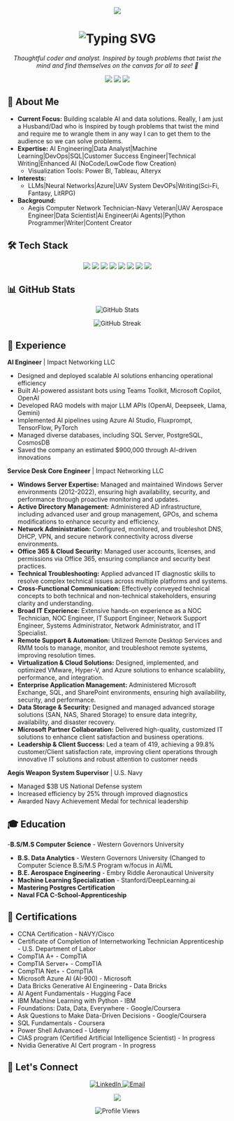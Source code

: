 <!-- Header Banner -->
<div align="center">
  <img src="https://capsule-render.vercel.app/api?type=waving&color=1CE6B2&height=200&section=header&text=Welcome!&fontSize=60&fontColor=242138&animation=fadeIn" />
</div>

<!-- Introduction -->
<h1 align="center">
  <img src="https://readme-typing-svg.herokuapp.com?font=Fira+Code&size=30&duration=3000&pause=1000&color=FFB64D&center=true&vCenter=true&width=435&lines=Hi+there!+👋;I'm+Jonathan+Webb;AI+Engineer;Data+Analyst" alt="Typing SVG" />
</h1>

<p align="center">
  <em>
    Thoughtful coder and analyst. Inspired by tough problems that twist the mind and find themselves on the canvas for all to see! 🚀
  </em>
</p>

<!-- Badges -->
<p align="center">
  <img src="https://img.shields.io/badge/Focus-AI%20Engineering-1CE6B2?style=for-the-badge" />
  <img src="https://img.shields.io/badge/Languages-Python%20%7C%20SQL%20%7C%20JavaScript-FFB64D?style=for-the-badge" />
  <img src="https://img.shields.io/badge/Based%20In-United%20States-242138?style=for-the-badge" />
</p>

<!-- About Me Section -->
## 💫 About Me

- **Current Focus:** Building scalable AI and data solutions. Really, I am just a Husband/Dad who is Inspired by tough problems that twist the mind and require me to wrangle them in any way I can to get them to the audience so we can solve problems.
- **Expertise:** AI Engineering|Data Analyst|Machine Learning|DevOps|SQL|Customer Success Engineer|Technical Writing|Enhanced AI (NoCode/LowCode flow Creation) 
  - Visualization Tools: Power BI, Tableau, Alteryx
- **Interests:** 
  - LLMs|Neural Networks|Azure|UAV System DevOPs|Writing(Sci-Fi, Fantasy, LitRPG)
- **Background:**
  - Aegis Computer Network Technician-Navy Veteran|UAV Aerospace Engineer|Data Scientist|Ai Engineer(Ai Agents)|Python Programmer|Writer|Content Creator

<!-- Tech Stack -->
## 🛠️ Tech Stack

<p align="center"> 
<!-- AI & Data --> 
<img src="https://img.shields.io/badge/Python-242138?style=for-the-badge&logo=python" /> 
<img src="https://img.shields.io/badge/TensorFlow-1CE6B2?style=for-the-badge&logo=tensorflow" /> 
<img src="https://img.shields.io/badge/PyTorch-FFB64D?style=for-the-badge&logo=pytorch" /> 
<img src="https://img.shields.io/badge/OpenAI-EAD7CC?style=for-the-badge&logo=openai" /> 
<!-- Cloud & DevOps --> 
<img src="https://img.shields.io/badge/Azure-242138?style=for-the-badge&logo=microsoft-azure" /> 
<img src="https://img.shields.io/badge/Docker-1CE6B2?style=for-the-badge&logo=docker" /> 
<img src="https://img.shields.io/badge/Git-FFB64D?style=for-the-badge&logo=git" /> 
<img src="https://img.shields.io/badge/PostgreSQL-EAD7CC?style=for-the-badge&logo=postgresql" /> 
</p>

<!-- GitHub Stats -->
## 📊 GitHub Stats

<p align="center">
  <img src="https://github-readme-stats.vercel.app/api?username=UndeadRiceCrispy&show_icons=true&theme=radical&bg_color=242138&title_color=1CE6B2&text_color=FFB64D&icon_color=EAD7CC" alt="GitHub Stats" />
</p>

<p align="center">
  <img src="https://github-readme-streak-stats.herokuapp.com/?user=UndeadRiceCrispy&theme=dark&background=242138&ring=1CE6B2&fire=FFB64D&currStreakLabel=EAD7CC" alt="GitHub Streak" />
</p>

<!-- Experience Section -->
## 💼 Experience

**AI Engineer** | Impact Networking LLC
- Designed and deployed scalable AI solutions enhancing operational efficiency
- Built AI-powered assistant bots using Teams Toolkit, Microsoft Copilot, OpenAI
- Developed RAG models with major LLM APIs (OpenAI, Deepseek, Llama, Gemini)
- Implemented AI pipelines using Azure AI Studio, Fluxprompt, TensorFlow, PyTorch
- Managed diverse databases, including SQL Server, PostgreSQL, CosmosDB
- Saved the company an estimated $900,000 through AI-driven innovations

**Service Desk Core Engineer** | Impact Networking LLC
- **Windows Server Expertise:** Managed and maintained Windows Server environments (2012-2022), ensuring high availability, security, and performance through proactive monitoring and updates.
- **Active Directory Management:** Administered AD infrastructure, including advanced user and group management, GPOs, and schema modifications to enhance security and efficiency.
- **Network Administration:** Configured, monitored, and troubleshot DNS, DHCP, VPN, and secure network connectivity across diverse environments.
- **Office 365 & Cloud Security:** Managed user accounts, licenses, and permissions via Office 365, ensuring compliance and security best practices.
- **Technical Troubleshooting:** Applied advanced IT diagnostic skills to resolve complex technical issues across multiple platforms and systems.
- **Cross-Functional Communication:** Effectively conveyed technical concepts to both technical and non-technical stakeholders, ensuring clarity and understanding.
- **Broad IT Experience:** Extensive hands-on experience as a NOC Technician, NOC Engineer, IT Support Engineer, Network Support Engineer, Systems Administrator, Network Administrator, and IT Specialist.
- **Remote Support & Automation:** Utilized Remote Desktop Services and RMM tools to manage, monitor, and troubleshoot remote systems, improving resolution times.
- **Virtualization & Cloud Solutions:** Designed, implemented, and optimized VMware, Hyper-V, and Azure solutions to enhance scalability, performance, and integration.
- **Enterprise Application Management:** Administered Microsoft Exchange, SQL, and SharePoint environments, ensuring high availability, security, and performance.
- **Data Storage & Security:** Designed and managed advanced storage solutions (SAN, NAS, Shared Storage) to ensure data integrity, availability, and disaster recovery.
- **Microsoft Partner Collaboration:** Delivered high-quality, customized IT solutions to enhance client satisfaction and business operations.
- **Leadership & Client Success:** Led a team of 419, achieving a 99.8% customer/Client satisfaction rate, improving client operations through innovative IT solutions and robust attention to customer needs

**Aegis Weapon System Supervisor** | U.S. Navy
- Managed $3B US National Defense system
- Increased efficiency by 25% through improved diagnostics
- Awarded Navy Achievement Medal for technical leadership

<!-- Education Section -->
## 🎓 Education

-**B.S/M.S Computer Science** - Western Governors University 
- **B.S. Data Analytics** - Western Governors University (Changed to Computer Science B.S/M.S Program w/focus in AI/ML
- **B.E. Aerospace Engineering** - Embry Riddle Aeronautical University
- **Machine Learning Specialization** - Stanford/DeepLearning.ai
- **Mastering Postgres Certification**
- **Naval FCA C-School-Apprenticeship**

<!-- Certifications Section -->
## 📜 Certifications

- CCNA Certification - NAVY/Cisco
- Certificate of Completion of Internetworking Technician Apprenticeship - U.S. Department of Labor
- CompTIA A+ - CompTIA
- CompTIA Server+ - CompTIA
- CompTIA Net+ - CompTIA
- Microsoft Azure AI (AI-900) - Microsoft
- Data Bricks Generative AI Engineering - Data Bricks
- AI Agent Fundamentals - Hugging Face
- IBM Machine Learning with Python - IBM
- Foundations: Data, Data, Everywhere - Google/Coursera
- Ask Questions to Make Data-Driven Decisions - Google/Coursera
- SQL Fundamentals - Coursera
- Power Shell Advanced - Udemy
- CIAS program (Certified Artificial Intelligence Scientist) - In progress
- Nvidia Generative AI Cert program - In progress

<!-- Connect Section -->
## 🤝 Let's Connect

<p align="center">
  <a href="https://www.linkedin.com/in/webbj8959">
    <img src="https://img.shields.io/badge/LinkedIn-242138?style=for-the-badge&logo=linkedin" alt="LinkedIn" />
  </a>
  <a href="mailto:jlawebb1@gmail.com">
    <img src="https://img.shields.io/badge/Email-FFB64D?style=for-the-badge&logo=gmail" alt="Email" />
  </a>
</p>

<!-- Footer -->
<div align="center">
  <img src="https://capsule-render.vercel.app/api?type=waving&color=1CE6B2&height=100&section=footer" />
</div>

<!-- Profile Views Counter -->
<p align="center">
  <img src="https://komarev.com/ghpvc/?username=UndeadRiceCrispy&color=1CE6B2&style=for-the-badge" alt="Profile Views" />
</p> 
